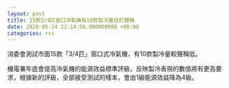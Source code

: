 ```yaml
---
layout: post
title: 15款3/4匹窗口冷氣機有10款製冷量低於聲稱
date: 2020-05-14 12:14:56.000000000 +08:00
categories: rss
---
```


消委會測試市面15款「3/4匹」窗口式冷氣機，有10款製冷量較聲稱低。

機電署年底會提高冷氣機的能源效益標準評級，反映製冷表現的數值將有更高要求，根據新的評級，全部接受測試的樣本，會由1級能源效益降為4級。

